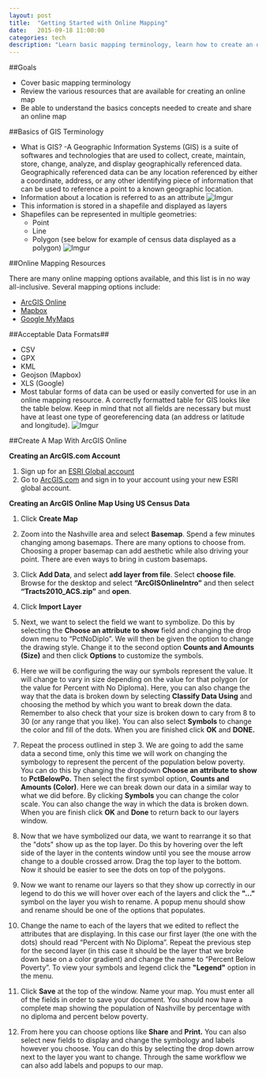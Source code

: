 ```yaml
---
layout: post
title:  "Getting Started with Online Mapping"
date:   2015-09-18 11:00:00
categories: tech
description: "Learn basic mapping terminology, learn how to create an online map, and share your work with others."
---
```


##Goals

  * Cover basic mapping terminology
  * Review the various resources that are available for creating an online map  
  * Be able to understand the basics concepts needed to create and share an online map

##Basics of GIS Terminology

  * What is GIS?
    -A Geographic Information Systems (GIS) is a suite of softwares and technologies that are used to collect, create, maintain, store, change, analyze, and display geographically referenced data.  Geographically referenced data can be any location referenced by either a coordinate, address, or any other identifying piece of information that can be used to reference a point to a known geographic location.
  * Information about a location is referred to as an attribute
![Imgur](http://i.imgur.com/z5FKhjm.png)
  * This information is stored in a shapefile and displayed as layers
  * Shapefiles can be represented in multiple geometries:
     - Point
     - Line
     - Polygon (see below for example of census data displayed as a polygon)
![Imgur](http://i.imgur.com/parR3o9.png)    

##Online Mapping Resources

There are many online mapping options available, and this list is in no way all-inclusive.  Several mapping options include:

* [ArcGIS Online](https://www.arcgis.com/home/webmap/viewer.html?useExisting=1)
* [Mapbox](https://www.mapbox.com)
* [Google MyMaps](https://www.google.com/maps/d/)

##Acceptable Data Formats##
* CSV
* GPX
* KML
* Geojson (Mapbox)
* XLS (Google)
* Most tabular forms of data can be used or easily converted for use in an online mapping resource.  A correctly formatted table for GIS looks like the table below.  Keep in mind that not all fields are necessary but must have at least one type of georeferencing data (an address or latitude and longitude).
![Imgur](http://i.imgur.com/WaoXBtE.png)

##Create A Map With ArcGIS Online

**Creating an ArcGIS.com Account**

1.  Sign up for an [ESRI Global account](https://accounts.esri.com/signup)
2.  Go to [ArcGIS.com](http://www.arcgis.com/) and sign in to your account using your new ESRI global account.


**Creating an ArcGIS Online Map Using US Census Data**

1.  Click **Create Map**

2.  Zoom into the Nashville area and select **Basemap**. Spend a few minutes changing among basemaps.  There are many options to choose from.  Choosing a proper basemap can add aesthetic while also driving your point.  There are even ways to bring in custom basemaps.

3.  Click **Add Data**, and select **add layer from file**.  Select **choose file**.  Browse for the desktop and select **“ArcGISOnlineIntro”** and then select **“Tracts2010\_ACS.zip”** and **open**.

4.  Click **Import Layer**

5.  Next, we want to select the field we want to symbolize. Do this by selecting the **Choose an attribute to show** field and changing the drop down menu to “PctNoDiplo”. We will then be given the option to change the drawing style. Change it to the second option **Counts and Amounts (Size)** and then click **Options** to customize the symbols.

6. Here we will be configuring the way our symbols represent the value.  It will change to vary in size depending on the value for that polygon (or the value for Percent with No Diploma). Here, you can also change the way that the data is broken down by selecting **Classify Data Using** and choosing the method by which you want to break down the data.  Remember to also check that your size is broken down to cary from 8 to 30 (or any range that you like).  You can also select **Symbols** to change the color and fill of the dots.  When you are finished click **OK** and **DONE.**

7.  Repeat the process outlined in step 3.  We are going to add the same data a second time, only this time we will work on changing the symbology to represent the percent of the population below poverty.  You can do this by changing the dropdown **Choose an attribute to show** to **PctBelowPo.** Then select the first symbol option, **Counts and Amounts (Color)**.  Here we can break down our data in a similar way to what we did before.  By clicking **Symbols** you can change the color scale.  You can also change the way in which the data is broken down. When you are finish click **OK** and **Done** to return back to our layers window.

8.  Now that we have symbolized our data, we want to rearrange it so that the "dots" show up as the top layer.  Do this by hovering over the left side of the layer in the contents window until you see the mouse arrow change to a double crossed arrow.  Drag the top layer to the bottom.  Now it should be easier to see the dots on top of the polygons.

9.  Now we want to rename our layers so that they show up correctly in our legend to do this we will hover over each of the layers and click the **"..."** symbol on the layer you wish to rename.  A popup menu should show and rename should be one of the options that populates.

10.  Change the name to each of the layers that we edited to reflect the attributes that are displaying.  In this case our first layer (the one with the dots) should read “Percent with No Diploma”. Repeat the previous step for the second layer (in this case it should be the layer that we broke down base on a color gradient) and change the name to “Percent Below Poverty”.  To view your symbols and legend click the **"Legend"** option in the menu.

11.  Click **Save** at the top of the window. Name your map. You must enter all of the fields in order to save your document.  You should now have a complete map showing the population of Nashville by percentage with no diploma and percent below poverty.

12.  From here you can choose options like **Share** and **Print.** You can also select new fields to display and change the symbology and labels however you choose. You can do this by selecting the drop down arrow next to the layer you want to change. Through the same workflow we can also add labels and popups to our map.
